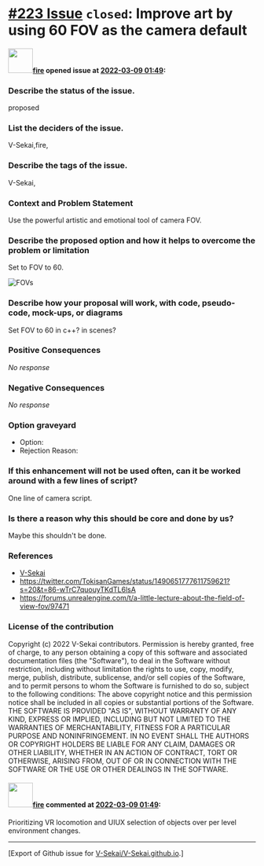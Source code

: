 # [\#223 Issue](https://github.com/V-Sekai/V-Sekai.github.io/issues/223) `closed`: Improve art by using 60 FOV as the camera default

#### <img src="https://avatars.githubusercontent.com/u/32321?u=c2e06a3d2b49a467aa907e54aa259516440267cc&v=4" width="50">[fire](https://github.com/fire) opened issue at [2022-03-09 01:49](https://github.com/V-Sekai/V-Sekai.github.io/issues/223):

### Describe the status of the issue.

proposed

### List the deciders of the issue.

V-Sekai,fire,

### Describe the tags of the issue.

V-Sekai,

### Context and Problem Statement

Use the powerful artistic and emotional tool of camera FOV.

### Describe the proposed option and how it helps to overcome the problem or limitation

Set to FOV to 60.

![FOVs](https://pbs.twimg.com/media/FK_ZJOxakAUnAFZ?format=jpg&name=large)

### Describe how your proposal will work, with code, pseudo-code, mock-ups, or diagrams

Set FOV to 60 in c++? in scenes?

### Positive Consequences

_No response_

### Negative Consequences

_No response_

### Option graveyard

- Option: <!-- [List the proposed options no longer open for consideration.] -->
- Rejection Reason: <!-- [List the reasons for the rejection: (the Bad traits)] -->


### If this enhancement will not be used often, can it be worked around with a few lines of script?

One line of camera script.

### Is there a reason why this should be core and done by us?

Maybe this shouldn't be done.

### References

- [V-Sekai](https://v-sekai.org/)
- https://twitter.com/TokisanGames/status/1490651777611759621?s=20&t=86-wTrC7quouyTKdTL6lsA
- https://forums.unrealengine.com/t/a-little-lecture-about-the-field-of-view-fov/97471


### License of the contribution

Copyright (c) 2022 V-Sekai contributors. Permission is hereby granted, free of charge, to any person obtaining a copy of this software and associated documentation files (the "Software"), to deal in the Software without restriction, including without limitation the rights to use, copy, modify, merge, publish, distribute, sublicense, and/or sell copies of the Software, and to permit persons to whom the Software is furnished to do so, subject to the following conditions: The above copyright notice and this permission notice shall be included in all copies or substantial portions of the Software. THE SOFTWARE IS PROVIDED "AS IS", WITHOUT WARRANTY OF ANY KIND, EXPRESS OR IMPLIED, INCLUDING BUT NOT LIMITED TO THE WARRANTIES OF MERCHANTABILITY, FITNESS FOR A PARTICULAR PURPOSE AND NONINFRINGEMENT. IN NO EVENT SHALL THE AUTHORS OR COPYRIGHT HOLDERS BE LIABLE FOR ANY CLAIM, DAMAGES OR OTHER LIABILITY, WHETHER IN AN ACTION OF CONTRACT, TORT OR OTHERWISE, ARISING FROM, OUT OF OR IN CONNECTION WITH THE SOFTWARE OR THE USE OR OTHER DEALINGS IN THE SOFTWARE.

#### <img src="https://avatars.githubusercontent.com/u/32321?u=c2e06a3d2b49a467aa907e54aa259516440267cc&v=4" width="50">[fire](https://github.com/fire) commented at [2022-03-09 01:49](https://github.com/V-Sekai/V-Sekai.github.io/issues/223#issuecomment-1107837708):

Prioritizing VR locomotion and UIUX selection of objects over per level environment changes.


-------------------------------------------------------------------------------



[Export of Github issue for [V-Sekai/V-Sekai.github.io](https://github.com/V-Sekai/V-Sekai.github.io).]

